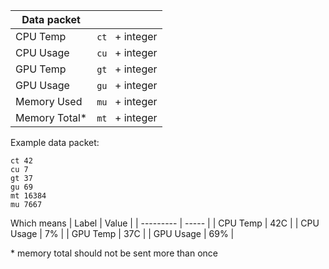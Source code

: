 | Data packet     |                |
| --------------- | -------------- |
| CPU Temp        | `ct ` + integer |
| CPU Usage       | `cu ` + integer |
| GPU Temp        | `gt ` + integer |
| GPU Usage       | `gu ` + integer |
| Memory Used     | `mu ` + integer |
| Memory Total*   | `mt ` + integer |

Example data packet: 
```
ct 42
cu 7
gt 37
gu 69
mt 16384
mu 7667
```
Which means
| Label     | Value |
| --------- | ----- |
| CPU Temp  | 42C   |
| CPU Usage | 7%    |
| GPU Temp  | 37C   |
| GPU Usage | 69%   |

\* memory total should not be sent more than once